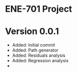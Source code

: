 # ENE-701 Project

Version 0.0.1
===================

* Added: Initial commit
* Added: Path generator
* Added: Residuals analysis
* Added: Regression analysis
* 